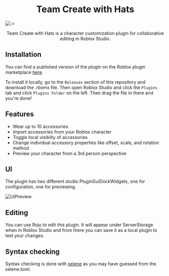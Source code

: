<h1 align="center">Team Create with Hats</h1>

![:>](https://user-images.githubusercontent.com/33643911/110061630-e8f45f00-7d35-11eb-8045-5ce381861c96.png)

<p align="center">Team Create with Hats is a character customization plugin for collaborative editing in Roblox Studio.</p>


## Installation

You can find a published version of the plugin on the Roblox plugin marketplace [here](https://www.roblox.com/library/990908723/Team-Create-With-Hats).

To install it locally, go to the `Releases` section of this repository and download the .rbxmx file. Then open Roblox Studio and click the `Plugins` tab and click `Plugins Folder` on the left. Then drag the file in there and you're done!


## Features

* Wear up to 10 accessories
* Import accessories from your Roblox character
* Toggle local visibilty of accessories
* Change individual accessory properties like offset, scale, and rotation method
* Preview your character from a 3rd person perspective


## UI

The plugin has two different studio PluginGuiDockWidgets, one for configuration, one for previewing.

![UIPreview](https://user-images.githubusercontent.com/33643911/110060658-412a6180-7d34-11eb-8284-3b6d84b907bb.png)


## Editing

You can use Rojo to edit this plugin. It will appear under ServerStorage when in Roblox Studio and from there you can save it as a local plugin to test your changes.


## Syntax checking
Syntax checking is done with [selene](https://github.com/Kampfkarren/selene) as you may have guessed from the selene.toml.
